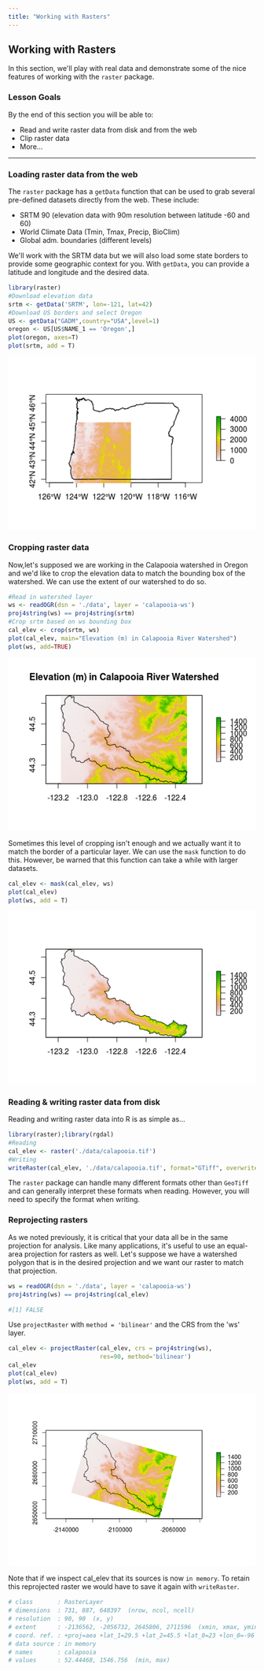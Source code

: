 ```yaml
---
title: "Working with Rasters"
---
```


## Working with Rasters

In this section, we'll play with real data and demonstrate some of the nice features of working with the `raster` package. 

### Lesson Goals
By the end of this section you will be able to: 
- Read and write raster data from disk and from the web
- Clip raster data
- More...

---

### Loading raster data from the web

The `raster` package has a `getData` function that can be used to grab several pre-defined datasets directly from the web. These include:

- SRTM 90 (elevation data with 90m resolution between latitude  -60 and 60)
- World Climate Data (Tmin, Tmax, Precip, BioClim)
- Global adm. boundaries (different levels)

We'll work with the SRTM data but we will also load some state borders to provide some geographic context for you. With `getData`, you can provide a latitude and longitude and the desired data. 

```r
library(raster)
#Download elevation data
srtm <- getData('SRTM', lon=-121, lat=42)
#Download US borders and select Oregon
US <- getData("GADM",country="USA",level=1)
oregon <- US[US$NAME_1 == 'Oregon',]
plot(oregon, axes=T)
plot(srtm, add = T)
```

![srtm-oregon](../../../img/srtm-oregon.png)

### Cropping raster data

Now,let's supposed we are working in the Calapooia watershed in Oregon and we'd like to crop the elevation data to match the bounding box of the watershed. We can use the extent of our watershed to do so. 

```r
#Read in watershed layer
ws <- readOGR(dsn = './data', layer = 'calapooia-ws')
proj4string(ws) == proj4string(srtm)
#Crop srtm based on ws bounding box
cal_elev <- crop(srtm, ws)
plot(cal_elev, main="Elevation (m) in Calapooia River Watershed")
plot(ws, add=TRUE)
```

![cal-crop](../../../img/cal-crop.png)

Sometimes this level of cropping isn't enough and we actually want it to match the border of a particular layer. We can use the `mask` function to do this. However, be warned that this function can take a while with larger datasets.

```r
cal_elev <- mask(cal_elev, ws)
plot(cal_elev)
plot(ws, add = T)
```

![cal-mask](../../../img/cal-mask.png)





### Reading & writing raster data from disk

Reading and writing raster data into R is as simple as...

```r
library(raster);library(rgdal)
#Reading
cal_elev <- raster('./data/calapooia.tif')
#Writing
writeRaster(cal_elev, './data/calapooia.tif', format="GTiff", overwrite=TRUE)
```

The `raster` package can handle many different formats other than `GeoTiff` and can generally interpret these formats when reading. However, you will need to specify the format when writing. 

### Reprojecting rasters

As we noted previously, it is critical that your data all be in the same projection for analysis. Like many applications, it's useful to use an equal-area projection for rasters as well. Let's suppose we have a watershed polygon that is in the desired projection and we want our raster to match that projection. 

```r
ws = readOGR(dsn = './data', layer = 'calapooia-ws')
proj4string(ws) == proj4string(cal_elev)
```
```r
#[1] FALSE
```

Use `projectRaster` with `method = 'bilinear'` and the CRS from the 'ws' layer.

```r
cal_elev <- projectRaster(cal_elev, crs = proj4string(ws), 
                          res=90, method='bilinear')
cal_elev
plot(cal_elev)
plot(ws, add = T)
```
![cal-elev-ws](../../../img/cal-elev-ws.png)

Note that if we inspect cal_elev that its sources is now `in memory`. To retain this reprojected raster we would have to save it again with `writeRaster`.

```r
# class       : RasterLayer 
# dimensions  : 731, 887, 648397  (nrow, ncol, ncell)
# resolution  : 90, 90  (x, y)
# extent      : -2136562, -2056732, 2645806, 2711596  (xmin, xmax, ymin, ymax)
# coord. ref. : +proj=aea +lat_1=29.5 +lat_2=45.5 +lat_0=23 +lon_0=-96 +x_0=0 +y_0=0 +datum=NAD83 +units=m +no_defs +ellps=GRS80 +towgs84=0,0,0 
# data source : in memory
# names       : calapooia 
# values      : 52.44468, 1546.756  (min, max)
```















